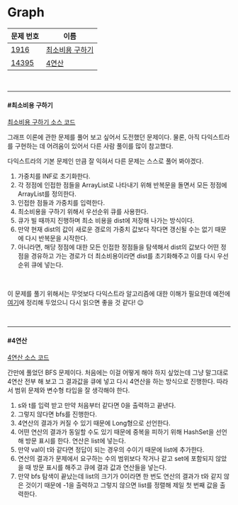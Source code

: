 # Graph

| 문제 번호                                      | 이름                                |
| ---------------------------------------------- | ----------------------------------- |
| [1916](https://www.acmicpc.net/problem/1916)   | [최소비용 구하기](#최소비용-구하기) |
| [14395](https://www.acmicpc.net/problem/14395) | [4연산](#4연산)                     |

<br>

<hr>

#### #최소비용 구하기

[최소비용 구하기 소스 코드](https://github.com/hjyeon-n/Algorithm_study/blob/master/BOJ/2021.02/Solution_1916.java)

그래프 이론에 관한 문제를 풀어 보고 싶어서 도전했던 문제이다. 물론, 아직 다익스트라를 구현하는 데 어려움이 있어서 다른 사람 풀이를 많이 참고했다.

다익스트라의 기본 문제인 만큼 잘 익혀서 다른 문제는 스스로 풀어 봐야겠다.

1. 가중치를 INF로 초기화한다.
2. 각 정점에 인접한 점들을 ArrayList로 나타내기 위해 반복문을 돌면서 모든 정점에 ArrayList를 정의한다.
3. 인접한 점들과 가중치를 입력한다.
4. 최소비용을 구하기 위해서 우선순위 큐를 사용한다. 
5. 큐가 빌 때까지 진행하며 최소 비용을 dist에 저장해 나가는 방식이다.
6. 만약 현재 dist의 값이 새로운 경로의 가중치 값보다 작다면 갱신될 수는 없기 때문에 다시 반복문을 시작한다.
7. 아니라면, 해당 정점에 대한 모든 인접한 정점들을 탐색해서 dist의 값보다 어떤 정점을 경유하고 가는 경로가 더 최소비용이라면 dist를 초기화해주고 이를 다시 우선순위 큐에 넣는다.

<br>

이 문제를 풀기 위해서는 무엇보다 다익스트라 알고리즘에 대한 이해가 필요한데 예전에 [여기](https://github.com/hjyeon-n/Algorithm_study/blob/master/Problem%20Solving/Dijkstra%20Algorithm.md)에 정리해 두었으니 다시 읽으면 좋을 것 같다! 😉

<br>

<hr>

#### #4연산

[4연산 소스 코드](https://github.com/hjyeon-n/Algorithm_study/blob/master/BOJ/2021.02/Solution_14395.java)

간만에 풀었던 BFS 문제이다. 처음에는 이걸 어떻게 해야 하지 싶었는데 그냥 말그대로 4연산 전부 해 보고 그 결과값을 큐에 넣고 다시 4연산을 하는 방식으로 진행한다. 따라서 범위 문제와 변수형 타입을 잘 생각해야 한다.

1. s와 t를 입력 받고 만약 처음부터 같다면 0을 출력하고 끝낸다.
2. 그렇지 않다면 bfs를 진행한다.
3. 4연산의 결과가 커질 수 있기 때문에 Long형으로 선언한다.
4. 어떤 연산의 결과가 동일할 수도 있기 때문에 중복을 피하기 위해 HashSet을 선언해 방문 표시를 한다. 연산은 list에 넣는다.
5. 만약 val이 t와 같다면 정답이 되는 경우의 수이기 때문에 list에 추가한다.
6. 연산의 결과가 문제에서 요구하는 수의 범위보다 작거나 같고 set에 포함되지 않았을 때 방문 표시를 해주고 큐에 결과 값과 연산들을 넣는다.
7. 만약 bfs 탐색이 끝났는데 list의 크기가 0이라면 한 번도 연산의 결과가 t와 같지 않은 것이기 때문에 -1을 출력하고 그렇지 않으면 list를 정렬해 제일 첫 번째 값을 출력한다.

